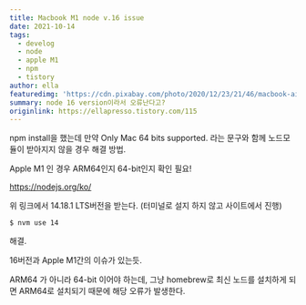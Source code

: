 ```yaml
---
title: Macbook M1 node v.16 issue
date: 2021-10-14
tags: 
  - develog
  - node
  - apple M1
  - npm
  - tistory
author: ella
featuredimg: 'https://cdn.pixabay.com/photo/2020/12/23/21/46/macbook-air-5856077_1280.jpg'
summary: node 16 version이라서 오류난다고?
originlink: https://ellapresso.tistory.com/115
---
```


npm install을 했는데 만약 Only Mac 64 bits supported. 라는 문구와 함께 노드모듈이 받아지지 않을 경우 해결 방법.

Apple M1 인 경우 ARM64인지 64-bit인지 확인 필요!

<a href='https://nodejs.org/ko/'>https://nodejs.org/ko/</a>

위 링크에서 14.18.1 LTS버전을 받는다. (터미널로 설지 하지 않고 사이트에서 진행)

``
$ nvm use 14
``

해결.



16버전과 Apple M1간의 이슈가 있는듯.

ARM64 가 아니라 64-bit 이어야 하는데, 그냥 homebrew로 최신 노드를 설치하게 되면 ARM64로 설치되기 때문에 해당 오류가 발생한다.